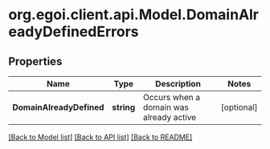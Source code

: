 
# org.egoi.client.api.Model.DomainAlreadyDefinedErrors

## Properties

Name | Type | Description | Notes
------------ | ------------- | ------------- | -------------
**DomainAlreadyDefined** | **string** | Occurs when a domain was already active | [optional] 

[[Back to Model list]](../README.md#documentation-for-models)
[[Back to API list]](../README.md#documentation-for-api-endpoints)
[[Back to README]](../README.md)

